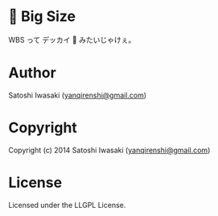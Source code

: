 # 💩 Big Size
WBS って デッカイ 💩 みたいじゃけぇ。

# Author

Satoshi Iwasaki (yanqirenshi@gmail.com)

# Copyright

Copyright (c) 2014 Satoshi Iwasaki (yanqirenshi@gmail.com)

# License

Licensed under the LLGPL License.
